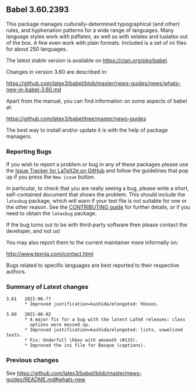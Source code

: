 ## Babel 3.60.2393

This package manages culturally-determined typographical (and other)
rules, and hyphenation patterns for a wide range of languages. Many
language styles work with pdflatex, as well as with xelatex and
lualatex out of the box. A few even work with plain formats. Included
is a set of ini files for about 250 languages.

The latest stable version is available on <https://ctan.org/pkg/babel>.

Changes in version 3.60 are described in:

https://github.com/latex3/babel/blob/master/news-guides/news/whats-new-in-babel-3.60.md

Apart from the manual, you can find information on some aspects of babel at:

https://github.com/latex3/babel/tree/master/news-guides

The best way to install and/or update it is with the help of package
managers.

### Reporting Bugs

If you wish to report a problem or bug in any of these packages please
use the
[Issue Tracker for LaTeX2e on GitHub](https://github.com/latex3/babel/issues)
and follow the guidelines that pop up if you press the `New issue`
button.

In particular, to check that you are really seeing a bug, please write
a short, self-contained document that shows the problem. This should
include the `latexbug` package, which will warn if your test file is
not suitable for one or the other reason. See the
[CONTRIBUTING guide](https://github.com/latex3/latex2e/blob/master/CONTRIBUTING.md)
for further details, or if you need to obtain the `latexbug` package.

If the bug turns out to be with third-party software then please
contact the developer, and not us!

You may also report them to the current maintainer more informally on:

   http://www.texnia.com/contact.html

Bugs related to specific languages are best reported to their
respective authors.

### Summary of Latest changes
```
3.61   2021-06-??
       * Improved justification=kashida/elongated: hboxes.
       
3.60   2021-06-02
       * A major fix for a bug with the latest LaTeX releases: class
         options were messed up.
       * Improved justification=kashida/elongated: lists, vowelized texts.
       * Fix: Underfull \hbox with amsmath (#133).
       * Improved the ini file for Basque (captions).
```

### Previous changes

See https://github.com/latex3/babel/blob/master/news-guides/README.md#whats-new

